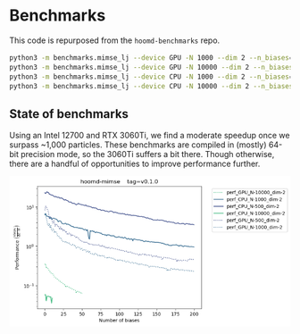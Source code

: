# Benchmarks

This code is repurposed from the `hoomd-benchmarks` repo.

``` bash
python3 -m benchmarks.mimse_lj --device GPU -N 1000 --dim 2 --n_biases=50 -v
python3 -m benchmarks.mimse_lj --device GPU -N 10000 --dim 2 --n_biases=50 -v
python3 -m benchmarks.mimse_lj --device CPU -N 1000 --dim 2 --n_biases=10 -v
python3 -m benchmarks.mimse_lj --device CPU -N 10000 --dim 2 --n_biases=10 -v

```

## State of benchmarks

Using an Intel 12700 and RTX 3060Ti, we find a moderate speedup once we surpass ~1,000 particles. These benchmarks are compiled in (mostly) 64-bit precision mode, so the 3060Ti suffers a bit there. Though otherwise, there are a handful of opportunities to improve performance further.

![Example Image](./perf-12700-3060Ti.png)